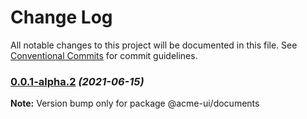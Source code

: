 # Change Log

All notable changes to this project will be documented in this file.
See [Conventional Commits](https://conventionalcommits.org) for commit guidelines.

### [0.0.1-alpha.2](https://github.com/yufuid/acme-ui/compare/v0.0.1-alpha.0...v0.0.1-alpha.2) _(2021-06-15)_

**Note:** Version bump only for package @acme-ui/documents
